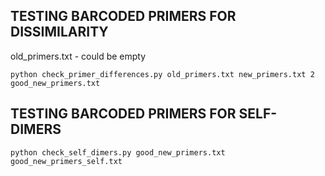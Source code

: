 ## TESTING BARCODED PRIMERS FOR DISSIMILARITY  

old_primers.txt - could be empty

`python check_primer_differences.py old_primers.txt new_primers.txt 2 good_new_primers.txt`

## TESTING BARCODED PRIMERS FOR SELF-DIMERS

`python check_self_dimers.py good_new_primers.txt good_new_primers_self.txt`
